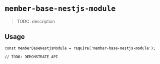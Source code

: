 # `member-base-nestjs-module`

> TODO: description

## Usage

```
const memberBaseNestjsModule = require('member-base-nestjs-module');

// TODO: DEMONSTRATE API
```
